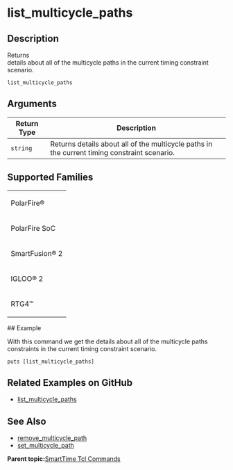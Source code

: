 # list\_multicycle\_paths

## Description

Returns<br /> details about all of the multicycle paths in the current timing constraint<br /> scenario.

```
list_multicycle_paths
```

## Arguments

|Return Type|Description|
|-----------|-----------|
|`string`|Returns details about all of the multicycle paths in the current timing constraint scenario.|

## Supported Families

<table id="GUID-56F9E300-6CAB-48D0-9D92-B4EC8F62D904"><tbody><tr><td>

PolarFire®

</td></tr><tr><td>

PolarFire SoC

</td></tr><tr><td>

SmartFusion® 2

</td></tr><tr><td>

IGLOO® 2

</td></tr><tr><td>

RTG4™

</td></tr></tbody>
</table>## Example

With this command we get the details about all of the multicycle paths constraints in the current timing constraint scenario.

```
puts [list_multicycle_paths]
```

## Related Examples on GitHub

-   [list\_multicycle\_paths](https://github.com/MicrochipTech/Libero-SoC-Design-Suite-Tcl-Examples/tree/basic_tcl_examples/SmartTime/list_multicycle_paths)

## See Also

-   [remove\_multicycle\_path](GUID-723B415A-8372-4EA9-AAA5-0653DF318A17.md)
-   [set\_multicycle\_path](GUID-652A2AE7-5995-4C36-A9DF-FDCA8CE0B5C3.md)

**Parent topic:**[SmartTime Tcl Commands](GUID-96623DD0-9D90-4AFA-90C3-B2BAEEE15670.md)

